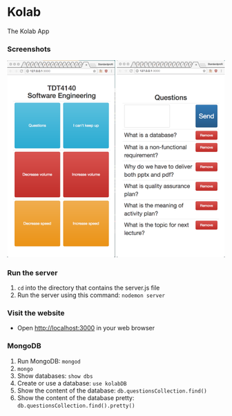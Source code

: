 # Kolab
The Kolab App

### Screenshots
<img src="/screenshots/student-view-2017-02-20.png" alt="alt text" width="250">
<img src="/screenshots/student-questions-2017-02-20.png" alt="alt text" width="250">

### Run the server
1. `cd` into the directory that contains the server.js file
2. Run the server using this command: `nodemon server`

### Visit the website
- Open <http://localhost:3000> in your web browser

### MongoDB
1. Run MongoDB: `mongod`
2. `mongo`
3. Show databases: `show dbs`
4. Create or use a database: `use kolabDB`
5. Show the content of the database: `db.questionsCollection.find()`
6. Show the content of the database pretty: `db.questionsCollection.find().pretty()`